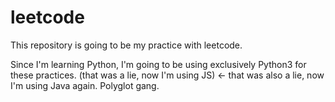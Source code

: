# leetcode

This repository is going to be my practice with leetcode.

Since I'm learning Python, I'm going to be using exclusively Python3 for these practices. (that was a lie, now I'm using JS) <- that was also a lie, now I'm using Java again. Polyglot gang.
